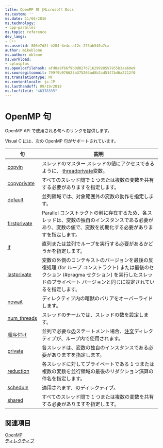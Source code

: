 ```yaml
---
title: OpenMP 句 |Microsoft Docs
ms.custom: ''
ms.date: 11/04/2016
ms.technology:
- cpp-parallel
ms.topic: reference
dev_langs:
- C++
ms.assetid: 806e7d8f-b204-4e4c-a12c-273ab540a7ca
author: mikeblome
ms.author: mblome
ms.workload:
- cplusplus
ms.openlocfilehash: afd0a8f66f9b0d027671629998597955b3aa69e9
ms.sourcegitcommit: 799f9b976623a375203ad8b2ad5147bd6a2212f0
ms.translationtype: MT
ms.contentlocale: ja-JP
ms.lasthandoff: 09/19/2018
ms.locfileid: "46378335"
---
```

# <a name="openmp-clauses"></a>OpenMP 句

OpenMP API で使用される句へのリンクを提供します。

Visual C には、次の OpenMP 句がサポートされています。

|句|説明|
|------------|-----------------|
|[copyin](../../../parallel/openmp/reference/copyin.md)|スレッドのマスター スレッドの値にアクセスできるように、 [threadprivate](../../../parallel/openmp/reference/threadprivate.md)変数。|
|[copyprivate](../../../parallel/openmp/reference/copyprivate.md)|すべてのスレッド間で 1 つまたは複数の変数を共有する必要がありますを指定します。|
|[default](../../../parallel/openmp/reference/default-openmp.md)|並列領域では、対象範囲外の変数の動作を指定します。|
|[firstprivate](../../../parallel/openmp/reference/firstprivate.md)|Parallel コンストラクトの前に存在するため、各スレッドは、変数の独自のインスタンスである必要があり、変数の値で、変数を初期化する必要がありますを指定します。|
|[if](../../../parallel/openmp/reference/if-openmp.md)|直列または並列でループを実行する必要があるかどうかを指定します。|
|[lastprivate](../../../parallel/openmp/reference/lastprivate.md)|変数の外側のコンテキストのバージョンを最後の反復処理 (for ループ コンストラクト) または最後のセクション (#pragma セクション) を実行したスレッドのプライベート バージョンと同じに設定されているを指定します。|
|[nowait](../../../parallel/openmp/reference/nowait.md)|ディレクティブ内の暗黙のバリアをオーバーライドします。|
|[num_threads](../../../parallel/openmp/reference/num-threads.md)|スレッドのチームでは、スレッドの数を設定します。|
|[順序付け](../../../parallel/openmp/reference/ordered-openmp-clauses.md)|並列で必要な[の](../../../parallel/openmp/reference/for-openmp.md)ステートメント場合、[注文](../../../parallel/openmp/reference/ordered-openmp-directives.md)ディレクティブが、ループ内で使用されます。|
|[private](../../../parallel/openmp/reference/private-openmp.md)|各スレッドは、変数の独自のインスタンスである必要がありますを指定します。|
|[reduction](../../../parallel/openmp/reference/reduction.md)|各スレッドに対してプライベートである 1 つまたは複数の変数を並行領域の最後のリダクション演算の件名を指定します。|
|[schedule](../../../parallel/openmp/reference/schedule.md)|適用されます、[の](../../../parallel/openmp/reference/for-openmp.md)ディレクティブ。|
|[shared](../../../parallel/openmp/reference/shared-openmp.md)|すべてのスレッド間で 1 つまたは複数の変数を共有する必要がありますを指定します。|

## <a name="see-also"></a>関連項目

[OpenMP](../../../parallel/openmp/openmp-in-visual-cpp.md)<br/>
[ディレクティブ](../../../parallel/openmp/reference/openmp-directives.md)